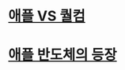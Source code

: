 # [애플 VS 퀄컴](https://www.youtube.com/watch?v=edzp1gEGkPA&list=PLJPjg3It2DXQUdlAocHh5FASozqwtJavv&index=247)

# [애플 반도체의 등장](https://www.youtube.com/watch?v=tbfEi_BQATM&list=PLJPjg3It2DXQUdlAocHh5FASozqwtJavv&index=29&t=0s)
